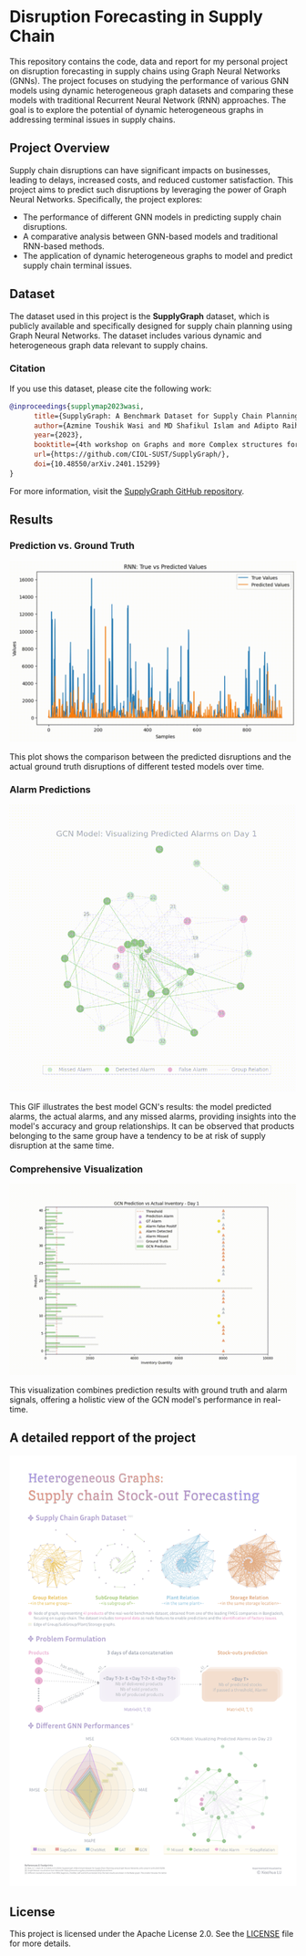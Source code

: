 # **Disruption Forecasting in Supply Chain**

This repository contains the code, data and report for my personal project on disruption forecasting in supply chains using Graph Neural Networks (GNNs). The project focuses on studying the performance of various GNN models using dynamic heterogeneous graph datasets and comparing these models with traditional Recurrent Neural Network (RNN) approaches. The goal is to explore the potential of dynamic heterogeneous graphs in addressing terminal issues in supply chains.

## **Project Overview**

Supply chain disruptions can have significant impacts on businesses, leading to delays, increased costs, and reduced customer satisfaction. This project aims to predict such disruptions by leveraging the power of Graph Neural Networks. Specifically, the project explores:
- The performance of different GNN models in predicting supply chain disruptions.
- A comparative analysis between GNN-based models and traditional RNN-based methods.
- The application of dynamic heterogeneous graphs to model and predict supply chain terminal issues.

## **Dataset**

The dataset used in this project is the **SupplyGraph** dataset, which is publicly available and specifically designed for supply chain planning using Graph Neural Networks. The dataset includes various dynamic and heterogeneous graph data relevant to supply chains.

### **Citation**

If you use this dataset, please cite the following work:

```bibtex
@inproceedings{supplymap2023wasi,
      title={SupplyGraph: A Benchmark Dataset for Supply Chain Planning using Graph Neural Networks}, 
      author={Azmine Toushik Wasi and MD Shafikul Islam and Adipto Raihan Akib},
      year={2023},
      booktitle={4th workshop on Graphs and more Complex structures for Learning and Reasoning, 38th Annual AAAI Conference on Artificial Intelligence},
      url={https://github.com/CIOL-SUST/SupplyGraph/},
      doi={10.48550/arXiv.2401.15299}
}
```
For more information, visit the [SupplyGraph GitHub repository](https://github.com/CIOL-SUST/SupplyGraph).

## **Results**

### **Prediction vs. Ground Truth**

![Prediction vs. Ground Truth](ressources/Predictions.mp4.gif)

This plot shows the comparison between the predicted disruptions and the actual ground truth disruptions of different tested models over time.

### **Alarm Predictions**

![Alarm Predictions](ressources/alarm_status_with_group_relations_animation.gif)

This GIF illustrates the best model GCN's results: the model predicted alarms, the actual alarms, and any missed alarms, providing insights into the model's accuracy and group relationships. 
It can be observed that products belonging to the same group have a tendency to be at risk of supply disruption at the same time.

### **Comprehensive Visualization**

![Comprehensive Visualization](ressources/gcn_prediction_vs_actual.gif)

This visualization combines prediction results with ground truth and alarm signals, offering a holistic view of the GCN model's performance in real-time.

## **A detailed repport of the project**
![Report](ressources/SupGraph-repport.png)


## **License**

This project is licensed under the Apache License 2.0. See the [LICENSE](path/to/your/license) file for more details.

